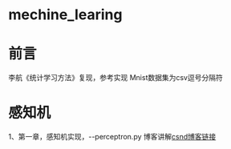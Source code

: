 # mechine_learing
# 前言
李航《统计学习方法》复现，参考实现
Mnist数据集为csv逗号分隔符
# 感知机
1、第一章，感知机实现，--perceptron.py
博客讲解[csnd博客链接](https://blog.csdn.net/qq_37492509/article/details/108304863)



